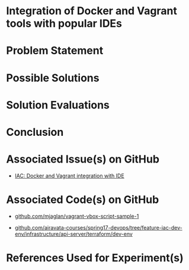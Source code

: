 # Integration of Docker and Vagrant tools with popular IDEs 

# Problem Statement


# Possible Solutions


# Solution Evaluations


# Conclusion


# Associated Issue(s) on GitHub
- [IAC: Docker and Vagrant integration with IDE](https://github.com/airavata-courses/spring17-devops/issues/8)


# Associated Code(s) on GitHub
- [github.com/mjaglan/vagrant-vbox-script-sample-1](https://github.com/mjaglan/vagrant-vbox-script-sample-1)

- [github.com/airavata-courses/spring17-devops/tree/feature-iac-dev-env/infrastructure/api-server/terraform/dev-env](https://github.com/airavata-courses/spring17-devops/tree/feature-iac-dev-env/infrastructure/api-server/terraform/dev-env)

 
# References Used for Experiment(s)



